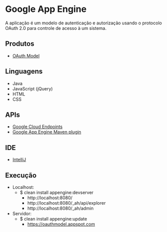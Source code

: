 Google App Engine
==================

A aplicação é um modelo de autenticação e autorização usando o protocolo OAuth 2.0 para controle de acesso à um sistema.   

## Produtos
- [OAuth Model][1]

## Linguagens
- Java
- JavaScript (jQuery)
- HTML
- CSS

## APIs
- [Google Cloud Endpoints][2]
- [Google App Engine Maven plugin][3]

## IDE
- [IntelliJ][4]

## Execução

- Localhost:
    - $ clean install appengine:devserver
        - http://localhost:8080/
        - http://localhost:8080/_ah/api/explorer
        - http://localhost:8080/_ah/admin
- Servidor:
    - $ clean install appengine:update
        - https://oauthmodel.appspot.com

[1]: https://oauthmodel.appspot.com
[2]: https://developers.google.com/appengine/docs/java/endpoints/
[3]: https://developers.google.com/appengine/docs/java/tools/maven
[4]: https://www.jetbrains.com/idea/